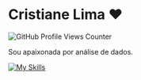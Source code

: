 
# Cristiane Lima  ♥  
![GitHub Profile Views Counter](https://komarev.com/ghpvc/?username=cristianelima9&color=blue&style=flat) 

Sou apaixonada por análise de dados.

[![My Skills](https://skillicons.dev/icons?i=anaconda,androidstudio,bash,codepen,css,figma,flask,github,gmail,html,linkedin,powershell,pycharm,py,replit,sqlite,stackoverflow,selenium,visualstudio,vscode,windows,workers&perline=11)](https://skillicons.dev)

